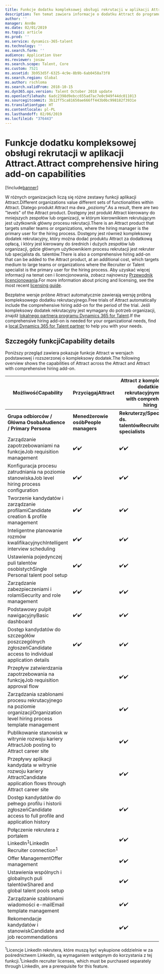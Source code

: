 ```yaml
---
title: Funkcje dodatku kompleksowej obsługi rekrutacji w aplikacji Attract.
description: Ten temat zawiera informacje o dodatku Attract do programu Microsoft Dynamics 365 for Talent zapewniającym wszechstronne funkcje rekrutacyjne.
author: ''
manager: AnnBe
ms.date: 02/01/2019
ms.topic: article
ms.prod: ''
ms.service: dynamics-365-talent
ms.technology: ''
ms.search.form: ''
audience: Application User
ms.reviewer: josaw
ms.search.scope: Talent, Core
ms.custom: 7521
ms.assetid: 3b953d5f-6325-4c9e-8b9b-6ab0458a73f8
ms.search.region: Global
ms.author: rschloma
ms.search.validFrom: 2018-10-15
ms.dyn365.ops.version: Talent October 2018 update
ms.openlocfilehash: 6adc2398d9ebcc655ad7ac7e0c949f44dc011013
ms.sourcegitcommit: 3b12ff5ca81650ae666ff443b0bc998182f3931e
ms.translationtype: HT
ms.contentlocale: pl-PL
ms.lasthandoff: 02/06/2019
ms.locfileid: "376443"
---
```

# <a name="attract-comprehensive-hiring-add-on-capabilities"></a><span data-ttu-id="fbab1-103">Funkcje dodatku kompleksowej obsługi rekrutacji w aplikacji Attract.</span><span class="sxs-lookup"><span data-stu-id="fbab1-103">Attract comprehensive hiring add-on capabilities</span></span>

[!include[banner](../includes/banner.md)]

<span data-ttu-id="fbab1-104">W różnych organizacjach liczą się różne zestawy funkcji aplikacji Attract.</span><span class="sxs-lookup"><span data-stu-id="fbab1-104">Different organizations value different sets of functionalities within Attract.</span></span> <span data-ttu-id="fbab1-105">Dlatego produkt Attract ma dwa „poziomy”.</span><span class="sxs-lookup"><span data-stu-id="fbab1-105">As a result, there are two "levels" of the Attract product.</span></span> <span data-ttu-id="fbab1-106">Dostępny jest produkt Attract kierowany do mniejszych zespołów lub organizacji, w którym kierownikiem rekrutującym jest użytkownik główny procesu rekrutacji.</span><span class="sxs-lookup"><span data-stu-id="fbab1-106">There is an Attract product that targets smaller teams or organizations, where the hiring manager is the primary user for the hiring process.</span></span> <span data-ttu-id="fbab1-107">Dostępny jest również kompleksowy dodatek rekrutacyjny, który można dodać produktu Attract za dodatkową opłacą, i który jest kierowany do średnich i dużych zespołów lub organizacji, gdzie głównym użytkownikiem procesu rekrutacji jest rekruter lub specjalista ds. talentów.</span><span class="sxs-lookup"><span data-stu-id="fbab1-107">There is also a comprehensive hiring add-on that can be added to the Attract product, at an additional cost, which targets medium to large teams or organizations where the Recruiter or Talent specialist is the primary user for the hiring process.</span></span>
<span data-ttu-id="fbab1-108">Aby uzyskać więcej informacji na temat cen i licencjonowania, zobacz najnowszy [Przewodnik licencjonowania](https://mbs.microsoft.com/Files/public/365/Dynamics365LicensingGuide.pdf).</span><span class="sxs-lookup"><span data-stu-id="fbab1-108">For more information about pricing and licensing, see the most recent [licensing guide](https://mbs.microsoft.com/Files/public/365/Dynamics365LicensingGuide.pdf).</span></span>

<span data-ttu-id="fbab1-109">Bezpłatne wersje próbne Attract automatycznie zawierają wersję próbną kompleksowego dodatku rekrutacyjnego.</span><span class="sxs-lookup"><span data-stu-id="fbab1-109">Free trials of Attract automatically include the comprehensive hiring add-on for the period of the trial.</span></span> <span data-ttu-id="fbab1-110">Jeśli kompleksowy dodatek rekrutacyjny jest wymagany do potrzeb organizacji, znajdź [lokalnego partnera programu Dynamics 365 for Talent](https://dynamics.microsoft.com/partners/find-a-partner/).</span><span class="sxs-lookup"><span data-stu-id="fbab1-110">If the comprehensive hiring add-on is needed for your organizational needs, find a [local Dynamics 365 for Talent partner](https://dynamics.microsoft.com/partners/find-a-partner/) to help you with your needs.</span></span>

## <a name="capability-details"></a><span data-ttu-id="fbab1-111">Szczegóły funkcji</span><span class="sxs-lookup"><span data-stu-id="fbab1-111">Capability details</span></span>

<span data-ttu-id="fbab1-112">Poniższy przegląd zawiera pokazuje funkcje Attract w wersjach podstawowej i rozszerzonej o kompleksowy dodatek.</span><span class="sxs-lookup"><span data-stu-id="fbab1-112">The following overview shows the capabilities of Attract across the Attract and Attract with comprehensive hiring add-on.</span></span>

| <span data-ttu-id="fbab1-113">**Możliwość**</span><span class="sxs-lookup"><span data-stu-id="fbab1-113">**Capability**</span></span>                                           | <span data-ttu-id="fbab1-114">**Przyciągaj**</span><span class="sxs-lookup"><span data-stu-id="fbab1-114">**Attract**</span></span>         | <span data-ttu-id="fbab1-115">**Attract z kompleksowym dodatkiem rekrutacyjnym**</span><span class="sxs-lookup"><span data-stu-id="fbab1-115">**Attract with comprehensive hiring**</span></span> |
|----------------------------------------------------------|---------------------|---------------------------------------|
| <span data-ttu-id="fbab1-116">**Grupa odbiorców / Główna**  **Osoba**</span><span class="sxs-lookup"><span data-stu-id="fbab1-116">**Audience / Primary**  **Persona**</span></span>                      | <span data-ttu-id="fbab1-117">**Menedżerowie osób**</span><span class="sxs-lookup"><span data-stu-id="fbab1-117">**People managers**</span></span> | <span data-ttu-id="fbab1-118">**Rekruterzy/Specjaliści ds. talentów**</span><span class="sxs-lookup"><span data-stu-id="fbab1-118">**Recruiters/Talent specialists**</span></span>    |
| <span data-ttu-id="fbab1-119">Zarządzanie zapotrzebowaniami na funkcje</span><span class="sxs-lookup"><span data-stu-id="fbab1-119">Job requisition management</span></span>                                | <span data-ttu-id="fbab1-120">:heavy_check_mark:</span><span class="sxs-lookup"><span data-stu-id="fbab1-120">:heavy_check_mark:</span></span>   | <span data-ttu-id="fbab1-121">:heavy_check_mark:</span><span class="sxs-lookup"><span data-stu-id="fbab1-121">:heavy_check_mark:</span></span>                    |
| <span data-ttu-id="fbab1-122">Konfiguracja procesu zatrudniania na poziomie stanowiska</span><span class="sxs-lookup"><span data-stu-id="fbab1-122">Job level hiring process configuration</span></span>                    | <span data-ttu-id="fbab1-123">:heavy_check_mark:</span><span class="sxs-lookup"><span data-stu-id="fbab1-123">:heavy_check_mark:</span></span>   | <span data-ttu-id="fbab1-124">:heavy_check_mark:</span><span class="sxs-lookup"><span data-stu-id="fbab1-124">:heavy_check_mark:</span></span>                    |
| <span data-ttu-id="fbab1-125">Tworzenie kandydatów i zarządzanie profilami</span><span class="sxs-lookup"><span data-stu-id="fbab1-125">Candidate creation & profile management</span></span>                  | <span data-ttu-id="fbab1-126">:heavy_check_mark:</span><span class="sxs-lookup"><span data-stu-id="fbab1-126">:heavy_check_mark:</span></span>   | <span data-ttu-id="fbab1-127">:heavy_check_mark:</span><span class="sxs-lookup"><span data-stu-id="fbab1-127">:heavy_check_mark:</span></span>                    |
| <span data-ttu-id="fbab1-128">Inteligentne planowanie rozmów kwalifikacyjnych</span><span class="sxs-lookup"><span data-stu-id="fbab1-128">Intelligent interview scheduling</span></span>                         | <span data-ttu-id="fbab1-129">:heavy_check_mark:</span><span class="sxs-lookup"><span data-stu-id="fbab1-129">:heavy_check_mark:</span></span>  | <span data-ttu-id="fbab1-130">:heavy_check_mark:</span><span class="sxs-lookup"><span data-stu-id="fbab1-130">:heavy_check_mark:</span></span>                    |
| <span data-ttu-id="fbab1-131">Ustawienia pojedynczej puli talentów osobistych</span><span class="sxs-lookup"><span data-stu-id="fbab1-131">Single Personal talent pool setup</span></span>                        | <span data-ttu-id="fbab1-132">:heavy_check_mark:</span><span class="sxs-lookup"><span data-stu-id="fbab1-132">:heavy_check_mark:</span></span>   | <span data-ttu-id="fbab1-133">:heavy_check_mark:</span><span class="sxs-lookup"><span data-stu-id="fbab1-133">:heavy_check_mark:</span></span>                    |
| <span data-ttu-id="fbab1-134">Zarządzanie zabezpieczeniami i rolami</span><span class="sxs-lookup"><span data-stu-id="fbab1-134">Security and role management</span></span>                              | <span data-ttu-id="fbab1-135">:heavy_check_mark:</span><span class="sxs-lookup"><span data-stu-id="fbab1-135">:heavy_check_mark:</span></span>   | <span data-ttu-id="fbab1-136">:heavy_check_mark:</span><span class="sxs-lookup"><span data-stu-id="fbab1-136">:heavy_check_mark:</span></span>                    |
| <span data-ttu-id="fbab1-137">Podstawowy pulpit nawigacyjny</span><span class="sxs-lookup"><span data-stu-id="fbab1-137">Basic dashboard</span></span>                                          | <span data-ttu-id="fbab1-138">:heavy_check_mark:</span><span class="sxs-lookup"><span data-stu-id="fbab1-138">:heavy_check_mark:</span></span>   | <span data-ttu-id="fbab1-139">:heavy_check_mark:</span><span class="sxs-lookup"><span data-stu-id="fbab1-139">:heavy_check_mark:</span></span>                    |
| <span data-ttu-id="fbab1-140">Dostęp kandydatów do szczegółów poszczególnych zgłoszeń</span><span class="sxs-lookup"><span data-stu-id="fbab1-140">Candidate access to individual application details</span></span>        | <span data-ttu-id="fbab1-141">:heavy_check_mark:</span><span class="sxs-lookup"><span data-stu-id="fbab1-141">:heavy_check_mark:</span></span>   | <span data-ttu-id="fbab1-142">:heavy_check_mark:</span><span class="sxs-lookup"><span data-stu-id="fbab1-142">:heavy_check_mark:</span></span>                    |
| <span data-ttu-id="fbab1-143">Przepływ zatwierdzania zapotrzebowania na funkcję</span><span class="sxs-lookup"><span data-stu-id="fbab1-143">Job requisition approval flow</span></span>                             |                     | <span data-ttu-id="fbab1-144">:heavy_check_mark:</span><span class="sxs-lookup"><span data-stu-id="fbab1-144">:heavy_check_mark:</span></span>                    |
| <span data-ttu-id="fbab1-145">Zarządzania szablonami procesu rekrutacyjnego na poziomie organizacji</span><span class="sxs-lookup"><span data-stu-id="fbab1-145">Organization level hiring process template management</span></span>    |                     | <span data-ttu-id="fbab1-146">:heavy_check_mark:</span><span class="sxs-lookup"><span data-stu-id="fbab1-146">:heavy_check_mark:</span></span>                    |
| <span data-ttu-id="fbab1-147">Publikowanie stanowisk w witrynie rozwoju kariery Attract</span><span class="sxs-lookup"><span data-stu-id="fbab1-147">Job posting to Attract career site</span></span>                       |                     | <span data-ttu-id="fbab1-148">:heavy_check_mark:</span><span class="sxs-lookup"><span data-stu-id="fbab1-148">:heavy_check_mark:</span></span>                    |
| <span data-ttu-id="fbab1-149">Przepływy aplikacji kandydata w witrynie rozwoju kariery Attract</span><span class="sxs-lookup"><span data-stu-id="fbab1-149">Candidate application flows through Attract career site</span></span>   |                      | <span data-ttu-id="fbab1-150">:heavy_check_mark:</span><span class="sxs-lookup"><span data-stu-id="fbab1-150">:heavy_check_mark:</span></span>                    |
| <span data-ttu-id="fbab1-151">Dostęp kandydatów do pełnego profilu i historii zgłoszeń</span><span class="sxs-lookup"><span data-stu-id="fbab1-151">Candidate access to full profile and application history</span></span> |                     | <span data-ttu-id="fbab1-152">:heavy_check_mark:</span><span class="sxs-lookup"><span data-stu-id="fbab1-152">:heavy_check_mark:</span></span>                    |
| <span data-ttu-id="fbab1-153">Połączenie rekrutera z portalem LinkedIn<sup>1</sup></span><span class="sxs-lookup"><span data-stu-id="fbab1-153">LinkedIn Recruiter connection<sup>1</sup></span></span>                |                     | <span data-ttu-id="fbab1-154">:heavy_check_mark:</span><span class="sxs-lookup"><span data-stu-id="fbab1-154">:heavy_check_mark:</span></span>                    |
| <span data-ttu-id="fbab1-155">Offer Management</span><span class="sxs-lookup"><span data-stu-id="fbab1-155">Offer management</span></span>                                         |                     | <span data-ttu-id="fbab1-156">:heavy_check_mark:</span><span class="sxs-lookup"><span data-stu-id="fbab1-156">:heavy_check_mark:</span></span>                    |
| <span data-ttu-id="fbab1-157">Ustawienia wspólnych i globalnych puli talentów</span><span class="sxs-lookup"><span data-stu-id="fbab1-157">Shared and global talent pools setup</span></span>                     |                     | <span data-ttu-id="fbab1-158">:heavy_check_mark:</span><span class="sxs-lookup"><span data-stu-id="fbab1-158">:heavy_check_mark:</span></span>                    |
| <span data-ttu-id="fbab1-159">Zarządzanie szablonami wiadomości e-mail</span><span class="sxs-lookup"><span data-stu-id="fbab1-159">Email template management</span></span>                                |                     | <span data-ttu-id="fbab1-160">:heavy_check_mark:</span><span class="sxs-lookup"><span data-stu-id="fbab1-160">:heavy_check_mark:</span></span>                    |
| <span data-ttu-id="fbab1-161">Rekomendacje kandydatów i stanowisk</span><span class="sxs-lookup"><span data-stu-id="fbab1-161">Candidate and job recommendations</span></span>                        |                     | <span data-ttu-id="fbab1-162">:heavy_check_mark:</span><span class="sxs-lookup"><span data-stu-id="fbab1-162">:heavy_check_mark:</span></span>                    |


<span data-ttu-id="fbab1-163"><sup>1</sup>Licencje LinkedIn rekrutera, które muszą być wykupione oddzielnie w za pośrednictwem LinkedIn, są wymaganiem wstępnym do korzystania z tej funkcji.</span><span class="sxs-lookup"><span data-stu-id="fbab1-163"><sup>1</sup>LinkedIn recruiter licenses, which must be purchased separately through LinkedIn, are a prerequisite for this feature.</span></span>

